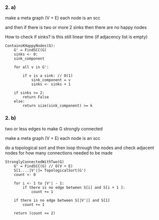 ### 2. a)

make a meta graph (V + E) each node is an scc

and then if there is two or more 2 sinks then there are no happy nodes

How to check if sinks? is this still linear time (if adjacency list is empty)

```
ContainsKHappyNodes(G):
    G' = FindSCC(G)
    sinks <- 0:
    sink_component

    for all v in G':

        if v is a sink: // O(1)
            sink_component = v
            sinks <- sinks + 1

    if sinks >= 2:
        return False
    else:
        return size(sink_component) >= k
```

### 2. b)

two or less edges to make G strongly connected

make a meta graph (V + E) each node is an scc

do a topological sort and then loop through the nodes and check adjacent nodes for how many connections needed to be made

```
StronglyConnectedWithTwo(G)
    G' = FindSCC(G) // O(V + E)
    S[1....|V'|]= TopologicalSort(G')
    count <- 0

    for i <- 1 to |V'| - 1:
        if there is no edge between S[i] and S[i + 1 ]:
            count += 1

    if there is no edge between S[|V'|] and S[1]
        count += 1

    return (count <= 2)

```

